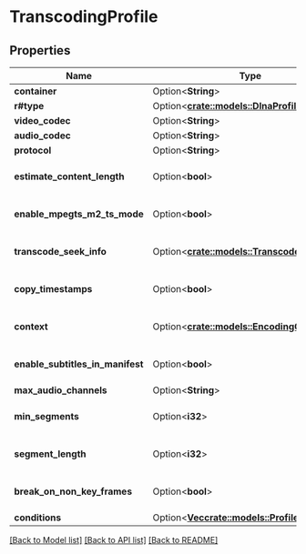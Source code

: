 # TranscodingProfile

## Properties

Name | Type | Description | Notes
------------ | ------------- | ------------- | -------------
**container** | Option<**String**> |  | [optional]
**r#type** | Option<[**crate::models::DlnaProfileType**](DlnaProfileType.md)> |  | [optional]
**video_codec** | Option<**String**> |  | [optional]
**audio_codec** | Option<**String**> |  | [optional]
**protocol** | Option<**String**> |  | [optional]
**estimate_content_length** | Option<**bool**> |  | [optional][default to false]
**enable_mpegts_m2_ts_mode** | Option<**bool**> |  | [optional][default to false]
**transcode_seek_info** | Option<[**crate::models::TranscodeSeekInfo**](TranscodeSeekInfo.md)> |  | [optional][default to Auto]
**copy_timestamps** | Option<**bool**> |  | [optional][default to false]
**context** | Option<[**crate::models::EncodingContext**](EncodingContext.md)> |  | [optional][default to Streaming]
**enable_subtitles_in_manifest** | Option<**bool**> |  | [optional][default to false]
**max_audio_channels** | Option<**String**> |  | [optional]
**min_segments** | Option<**i32**> |  | [optional][default to 0]
**segment_length** | Option<**i32**> |  | [optional][default to 0]
**break_on_non_key_frames** | Option<**bool**> |  | [optional][default to false]
**conditions** | Option<[**Vec<crate::models::ProfileCondition>**](ProfileCondition.md)> |  | [optional]

[[Back to Model list]](../README.md#documentation-for-models) [[Back to API list]](../README.md#documentation-for-api-endpoints) [[Back to README]](../README.md)


